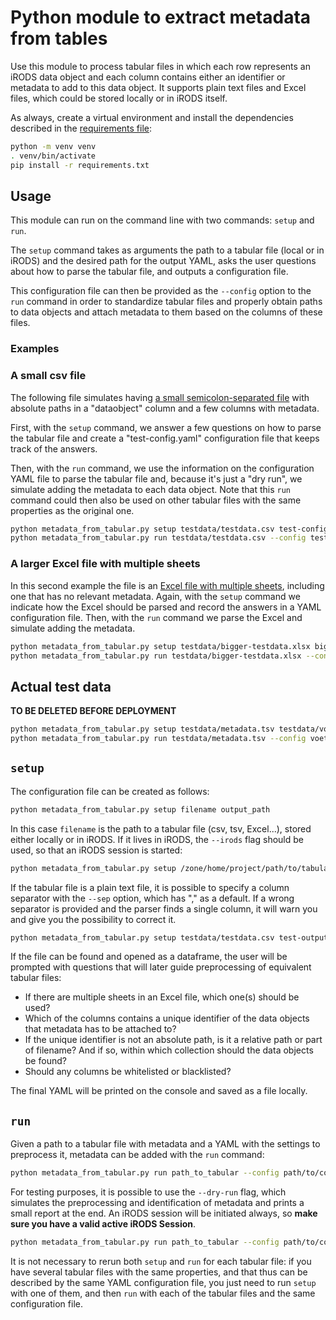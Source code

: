 # Python module to extract metadata from tables

Use this module to process tabular files in which each row represents an iRODS data object
and each column contains either an identifier or metadata to add to this data object.
It supports plain text files and Excel files, which could be stored locally or in iRODS itself.

As always, create a virtual environment and install the dependencies described in the [requirements file](./requirements.txt):

```sh
python -m venv venv
. venv/bin/activate
pip install -r requirements.txt
```

## Usage

This module can run on the command line with two commands: `setup` and `run`.

The `setup` command takes as arguments the path to a tabular file (local or in iRODS) and
the desired path for the output YAML, asks the user questions about how to
parse the tabular file, and outputs a configuration file.

This configuration file can then be provided as the `--config` option to the `run`
command in order to standardize tabular files and properly obtain paths to data objects
and attach metadata to them based on the columns of these files.

### Examples

### A small csv file

The following file simulates having [a small semicolon-separated file](./testdata/testdata.csv)
with absolute paths in a "dataobject" column and a few columns with metadata.

First, with the `setup` command, we answer a few questions on how to parse the tabular file
and create a "test-config.yaml" configuration file that keeps track of the answers.

Then, with the `run` command, we use the information on the configuration YAML file to parse
the tabular file and, because it's just a "dry run", we simulate adding the metadata to each
data object. Note that this `run` command could then also be used on other tabular files
with the same properties as the original one.

```sh
python metadata_from_tabular.py setup testdata/testdata.csv test-config.yaml --sep ";"
python metadata_from_tabular.py run testdata/testdata.csv --config test-config.yaml --dry-run
```

### A larger Excel file with multiple sheets

In this second example the file is an [Excel file with multiple sheets](./testdata/bigger-testdata.xlsx),
including one that has no relevant metadata. Again, with the `setup` command we indicate
how the Excel should be parsed and record the answers in a YAML configuration file.
Then, with the `run` command we parse the Excel and simulate adding the metadata.

```sh
python metadata_from_tabular.py setup testdata/bigger-testdata.xlsx bigger-test-config.yaml
python metadata_from_tabular.py run testdata/bigger-testdata.xlsx --config bigger-test-config.yaml --dry-run
```

## Actual test data

**TO BE DELETED BEFORE DEPLOYMENT**

```sh
python metadata_from_tabular.py setup testdata/metadata.tsv testdata/voetlab-training.yaml --sep "\t"
python metadata_from_tabular.py run testdata/metadata.tsv --config voetlab-training.yaml
```

## `setup`

The configuration file can be created as follows:

```sh
python metadata_from_tabular.py setup filename output_path
```

In this case `filename` is the path to a tabular file (csv, tsv, Excel...),
stored either locally or in iRODS. If it lives in iRODS, the `--irods` flag should be used,
so that an iRODS session is started:

```sh
python metadata_from_tabular.py setup /zone/home/project/path/to/tabular output_path --irods
```

If the tabular file is a plain text file, it is possible to specify a column separator
with the `--sep` option, which has "," as a default. If a wrong separator is provided and
the parser finds a single column, it will warn you and give you the possibility to correct it.

```sh
python metadata_from_tabular.py setup testdata/testdata.csv test-output.yml --sep ";"
```

If the file can be found and opened as a dataframe, the user will be prompted with questions
that will later guide preprocessing of equivalent tabular files:

- If there are multiple sheets in an Excel file, which one(s) should be used?
- Which of the columns contains a unique identifier of the data objects that metadata has to be attached to?
- If the unique identifier is not an absolute path, is it a relative path or part of filename?
And if so, within which collection should the data objects be found?
- Should any columns be whitelisted or blacklisted?

The final YAML will be printed on the console and saved as a file locally.

## `run`

Given a path to a tabular file with metadata and a YAML with the settings to preprocess it,
metadata can be added with the `run` command:

```sh
python metadata_from_tabular.py run path_to_tabular --config path/to/config.yml
```

For testing purposes, it is possible to use
the `--dry-run` flag, which simulates the preprocessing and identification of metadata and
prints a small report at the end.
An iRODS session will be initiated always, so **make sure you have a valid active iRODS Session**.


```sh
python metadata_from_tabular.py run path_to_tabular --config path/to/config.yml --dry-run
```

It is not necessary to rerun both `setup` and `run` for each tabular file:
if you have several tabular files with the same properties, and that thus can be described by the same
YAML configuration file, you just need to run `setup` with one of them, and then
`run` with each of the tabular files and the same configuration file.
